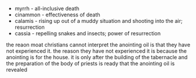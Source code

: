 - myrrh - all-inclusive death
- cinammon - effectiveness of death
- calamis - rising up out of a muddy situation and shooting into the air; resurrection
- cassia - repelling snakes and insects; power of resurrection

the reaon moat christians cannot interpret the anointing oil is that they have not experienced it. the reason they have not experienced it is because the anointing is for the house. it is only after the building of the tabernacle and the preparation of the body of priests is ready that the anointing oil is revealed 
